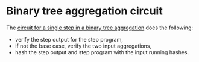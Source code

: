 # Binary tree aggregation circuit
The [circuit for a single step in a binary tree aggregation](methods/guest/src/main.rs) does the following:
* verify the step output for the step program,
* if not the base case, verify the two input aggregations,
* hash the step output and step program with the input running hashes.